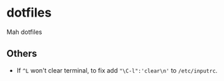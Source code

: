 # dotfiles

Mah dotfiles

## Others

- If `^L` won't clear terminal, to fix add `"\C-l":'clear\n'` to `/etc/inputrc`.

